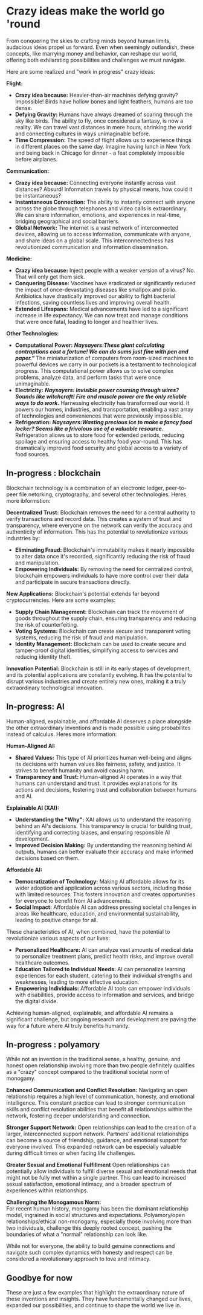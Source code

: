 # Crazy ideas make the world go 'round

From conquering the skies to crafting minds beyond human limits, audacious ideas propel us forward. Even when seemingly outlandish, these concepts, like marrying money and behavior, can reshape our world, offering both exhilarating possibilities and challenges we must navigate.

Here are some realized and "work in progress" crazy ideas:

**Flight:**
* **Crazy idea because:**
Heavier-than-air machines defying gravity? Impossible! Birds have hollow bones and light feathers, humans are too dense.
* **Defying Gravity:** Humans have always dreamed of soaring through the sky like birds. The ability to fly, once considered a fantasy, is now a reality. We can travel vast distances in mere hours, shrinking the world and connecting cultures in ways unimaginable before.
* **Time Compression:**  The speed of flight allows us to experience things in different places on the same day. Imagine having lunch in New York and being back in Chicago for dinner - a feat completely impossible before airplanes.

**Communication:**
* **Crazy idea because:**
Connecting everyone instantly across vast distances? Absurd! Information travels by physical means, how could it be instantaneous?
* **Instantaneous Connection:**  The ability to instantly connect with anyone across the globe through telephones and video calls is extraordinary. We can share information, emotions, and experiences in real-time, bridging geographical and social barriers.
* **Global Network:** The internet is a vast network of interconnected devices, allowing us to access information, communicate with anyone, and share ideas on a global scale. This interconnectedness has revolutionized communication and information dissemination.

**Medicine:**
* **Crazy idea because:**
Inject people with a weaker version of a virus? No. That will only get them sick.
* **Conquering Disease:** Vaccines have eradicated or significantly reduced the impact of once-devastating diseases like smallpox and polio. Antibiotics have drastically improved our ability to fight bacterial infections, saving countless lives and improving overall health.
* **Extended Lifespans:** Medical advancements have led to a significant increase in life expectancy. We can now treat and manage conditions that were once fatal, leading to longer and healthier lives.

**Other Technologies:**

* **Computational Power:**   ***Naysayers:These giant calculating contraptions cost a fortune! We can do sums just fine with pen and paper."*** The miniaturization of computers from room-sized machines to powerful devices we carry in our pockets is a testament to technological progress. This computational power allows us to solve complex problems, analyze data, and perform tasks that were once unimaginable.
* **Electricity:**  ***Naysayers:
Invisible power coursing through wires? Sounds like witchcraft! Fire and muscle power are the only reliable ways to do work.***
Harnessing electricity has transformed our world. It powers our homes, industries, and transportation, enabling a vast array of technologies and conveniences that were previously impossible.
* **Refrigeration:**  ***Naysayers:Wasting precious ice to make a fancy food locker? Seems like a frivolous use of a valuable resource.***
Refrigeration allows us to store food for extended periods, reducing spoilage and ensuring access to healthy food year-round. This has dramatically improved food security and global access to a variety of food sources.

## In-progress : blockchain
Blockchain technology is a combination of an electronic ledger, peer-to-peer file netorking, cryptography, and several other technologies. Heres more ibformstion:

**Decentralized Trust:**  Blockchain removes the need for a central authority to verify transactions and record data. This creates a system of trust and transparency, where everyone on the network can verify the accuracy and authenticity of information. This has the potential to revolutionize various industries by:

* **Eliminating Fraud:**  Blockchain's immutability makes it nearly impossible to alter data once it's recorded, significantly reducing the risk of fraud and manipulation.
* **Empowering Individuals:**  By removing the need for centralized control, blockchain empowers individuals to have more control over their data and participate in secure transactions directly.

**New Applications:**  Blockchain's potential extends far beyond cryptocurrencies. Here are some examples:

* **Supply Chain Management:** Blockchain can track the movement of goods throughout the supply chain, ensuring transparency and reducing the risk of counterfeiting.
* **Voting Systems:** Blockchain can create secure and transparent voting systems, reducing the risk of fraud and manipulation.
* **Identity Management:** Blockchain can be used to create secure and tamper-proof digital identities, simplifying access to services and reducing identity theft.

**Innovation Potential:**  Blockchain is still in its early stages of development, and its potential applications are constantly evolving. It has the potential to disrupt various industries and create entirely new ones, making it a truly extraordinary technological innovation.

## In-progress: AI
Human-aligned, explainable, and affordable AI deserves a place alongside the other extraordinary inventions and is made possible using probabilites instead of calculus. Heres more information:

**Human-Aligned AI:**

* **Shared Values:** This type of AI prioritizes human well-being and aligns its decisions with human values like fairness, safety, and justice. It strives to benefit humanity and avoid causing harm.
* **Transparency and Trust:** Human-aligned AI operates in a way that humans can understand and trust. It provides explanations for its actions and decisions, fostering trust and collaboration between humans and AI.

**Explainable AI (XAI):**

* **Understanding the "Why":** XAI allows us to understand the reasoning behind an AI's decisions. This transparency is crucial for building trust, identifying and correcting biases, and ensuring responsible AI development.
* **Improved Decision Making:** By understanding the reasoning behind AI outputs, humans can better evaluate their accuracy and make informed decisions based on them.

**Affordable AI:**

* **Democratization of Technology:** Making AI affordable allows for its wider adoption and application across various sectors, including those with limited resources. This fosters innovation and creates opportunities for everyone to benefit from AI advancements.
* **Social Impact:** Affordable AI can address pressing societal challenges in areas like healthcare, education, and environmental sustainability, leading to positive change for all.

These characteristics of AI, when combined, have the potential to revolutionize various aspects of our lives:

* **Personalized Healthcare:** AI can analyze vast amounts of medical data to personalize treatment plans, predict health risks, and improve overall healthcare outcomes.
* **Education Tailored to Individual Needs:** AI can personalize learning experiences for each student, catering to their individual strengths and weaknesses, leading to more effective education.
* **Empowering Individuals:** Affordable AI tools can empower individuals with disabilities, provide access to information and services, and bridge the digital divide.

Achieving human-aligned, explainable, and affordable AI remains a significant challenge, but ongoing research and development are paving the way for a future where AI truly benefits humanity.

## In-progress : polyamory

While not an invention in the traditional sense, a healthy, genuine, and honest open relationship involving more than two people definitely qualifies as a "crazy" concept compared to the traditional societal norm of monogamy. 

**Enhanced Communication and Conflict Resolution:** 
Navigating an open relationship requires a high level of communication, honesty, and emotional intelligence. This constant practice can lead to stronger communication skills and conflict resolution abilities that benefit all relationships within the network, fostering deeper understanding and connection.

**Stronger Support Network:** 
Open relationships can lead to the creation of a larger, interconnected support network. Partners' additional relationships can become a source of friendship, guidance, and emotional support for everyone involved. This expanded network can be especially valuable during difficult times or when facing life challenges.

**Greater Sexual and Emotional Fulfillment** Open relationships can potentially allow individuals to fulfill diverse sexual and emotional needs that might not be fully met within a single partner. This can lead to increased sexual satisfaction, emotional intimacy, and a broader spectrum of experiences within relationships.

**Challenging the Monogamous Norm:**  
For recent human history, monogamy has been the dominant relationship model, ingrained in social structures and expectations. Polyamory/open relationships/ethical non-monogamy, especially those involving more than two individuals, challenge this deeply rooted concept, pushing the boundaries of what a "normal" relationship can look like.

While not for everyone, the ability to build genuine connections and navigate such complex dynamics with honesty and respect can be considered a revolutionary approach to love and intimacy. 

## Goodbye for now
These are just a few examples that highlight the extraordinary nature of these inventions and insights. They have fundamentally changed our lives, expanded our possibilities, and continue to shape the world we live in. 


